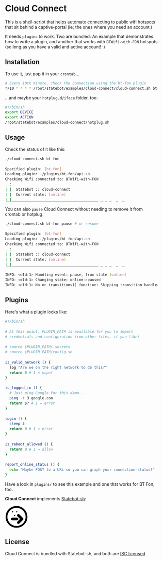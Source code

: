 # Cloud Connect

This is a shell-script that helps automate connecting to public wifi hotspots that sit behind a captive-portal (ie; the ones where you need an account.)

It needs `plugins` to work. Two are bundled: An example that demonstrates how to write a plugin, and another that works with `BTWifi-with-FON` hotspots (so long as you have a valid and active account! :)

## Installation

To use it, just pop it in your `crontab`...

```sh
# Every 10th minute, check the connection using the bt-fon plugin
*/10 * * * * /root/statebot/examples/cloud-connect/cloud-connect.sh bt-fon check
```

...and maybe your `hotplug.d/iface` folder, too:

```sh
#!/bin/sh
export DEVICE
export ACTION
/root/statebot/examples/cloud-connect/hotplug.sh
```

## Usage

Check the status of it like this:

```sh
./cloud-connect.sh bt-fon

Specified plugin: [bt-fon]
Loading plugin: ./plugins/bt-fon/api.sh
Checking Wifi connected to: BTWifi-with-FON
. :
| |  Statebot :: cloud-connect
| |  Current state: [online]
|_|________________________________________ _ _ _  _  _
```

You can also `pause` Cloud Connect without needing to remove it from crontab or hotplug:

```sh
./cloud-connect.sh bt-fon pause # or resume

Specified plugin: [bt-fon]
Loading plugin: ./plugins/bt-fon/api.sh
Checking Wifi connected to: BTWifi-with-FON
. :
| |  Statebot :: cloud-connect
| |  Current state: [online]
|_|________________________________________ _ _ _  _  _

INFO: <eId:1> Handling event: pause, from state [online]
INFO: <eId:1> Changing state: online->paused
INFO: <eId:1> No on_transitions() function: Skipping transition handlers
```

## Plugins

Here's what a plugin looks like:

```sh
#!/bin/sh

# At this point, PLUGIN_PATH is available for you to import
# credentials and configuration from other files, if you like!

# source $PLUGIN_PATH/.secrets
# source $PLUGIN_PATH/config.sh

is_valid_network () {
  log "Are we on the right network to do this?"
  return 0 # 1 = nope!
}

is_logged_in () {
  # Just ping Google for this demo...
  ping -t 3 google.com
  return $? # 1 = error
}

login () {
  sleep 3
  return 0 # 1 = error
}

is_reboot_allowed () {
  return 0 # 1 = allow
}

report_online_status () {
  echo "Maybe POST to a URL so you can graph your connection-status!"
}
```

Have a look in `plugins/` to see this example and one that works for BT Fon, too.

**Cloud Connect** implements [Statebot-sh](https://github.com/shuckster/statebot-sh/):

<img src="../../logo-small.png" width="75" />

## License

Cloud Connect is bundled with Statebot-sh, and both are [ISC licensed](./LICENSE).
